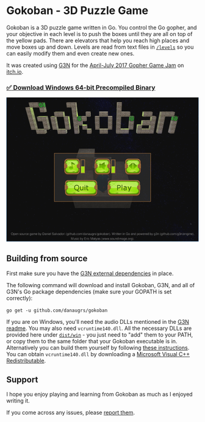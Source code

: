 # Gokoban - 3D Puzzle Game

Gokoban is a 3D puzzle game written in Go. You control the Go gopher, and your objective in each level is to push the boxes until they are all on top of the yellow pads. There are elevators that help you reach high places and move boxes up and down. Levels are read from text files in [`/levels`](levels) so you can easily modify them and even create new ones.

It was created using [G3N](https://github.com/g3n/engine) for the [April-July 2017 Gopher Game Jam](https://itch.io/jam/gopher-jam) on [itch.io](https://itch.io).

### [:white_check_mark: Download Windows 64-bit Precompiled Binary](https://github.com/danaugrs/gokoban/archive/win64-bin.zip)

![Gokoban Screenshots](img/screenshots.gif)

## Building from source

First make sure you have the [G3N external dependencies](https://github.com/g3n/engine#dependencies) in place.

The following command will download and install Gokoban, G3N, and all of G3N's Go package dependencies (make sure your GOPATH is set correctly):

`go get -u github.com/danaugrs/gokoban`

If you are on Windows, you'll need the audio DLLs mentioned in the [G3N readme](https://github.com/g3n/engine#dependencies).
You may also need `vcruntime140.dll`. All the necessary DLLs are provided here under [`dist/win`](dist/win) - you just need to "add" them to your PATH, or copy them to the same folder that your Gokoban executable is in. Alternatively you can build them yourself by following [these instructions](https://github.com/g3n/windows_audio_dlls). You can obtain `vcruntime140.dll` by downloading a [Microsoft Visual C++ Redistributable](https://support.microsoft.com/en-us/help/2977003/the-latest-supported-visual-c-downloads).

## Support

I hope you enjoy playing and learning from Gokoban as much as I enjoyed writing it.

If you come across any issues, please [report them](https://github.com/danaugrs/gokoban/issues).
